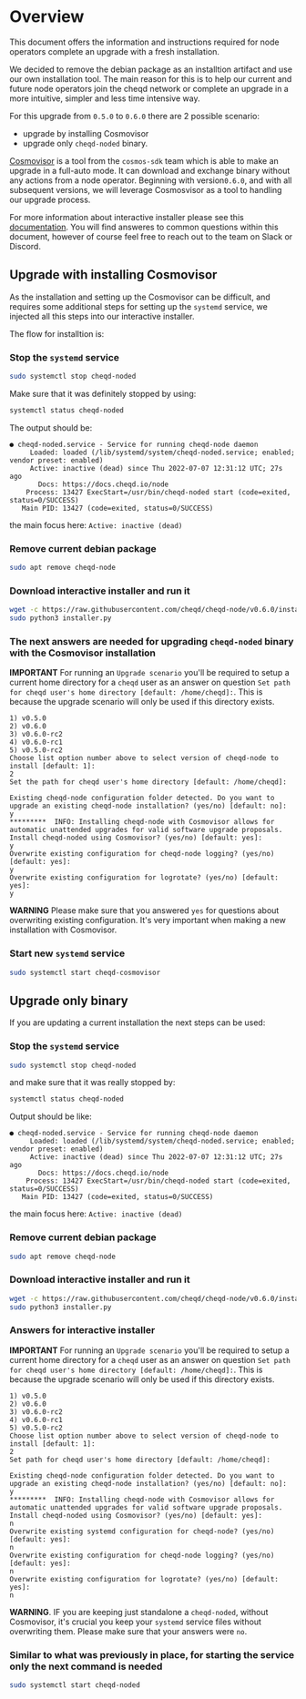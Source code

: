 # Overview

This document offers the information and instructions required for node operators complete an upgrade with a fresh installation.

We decided to remove the debian package as an installtion artifact and use our own installation tool. The main reason for this is to help our current and future node operators join the cheqd network or complete an upgrade in a more intuitive, simpler and less time intensive way.

For this upgrade from `0.5.0` to `0.6.0` there are 2 possible scenario:

- upgrade by installing Cosmovisor
- upgrade only `cheqd-noded` binary.

[Cosmovisor](https://docs.cosmos.network/main/run-node/cosmovisor.html) is a tool from the `cosmos-sdk` team which is able to make an upgrade in a full-auto mode. It can download and exchange binary without any actions from a node operator. Beginning with version`0.6.0`, and with all subsequent versions, we will leverage Cosmosvisor as a tool to handling our upgrade process.

For more information about interactive installer please see this [documentation](./interactive-installer.md).
You will find answeres to common questions within this document, however of course feel free to reach out to the team on Slack or Discord.

## Upgrade with installing Cosmovisor

As the installation and setting up the Cosmovisor can be difficult, and requires some additional steps for setting up the `systemd` service, we injected all this steps into our interactive installer.

The flow for installtion is:

### Stop the `systemd` service

```bash
sudo systemctl stop cheqd-noded
```

Make sure that it was definitely stopped by using:

```bash
systemctl status cheqd-noded
```

The output should be:

```text
● cheqd-noded.service - Service for running cheqd-node daemon
     Loaded: loaded (/lib/systemd/system/cheqd-noded.service; enabled; vendor preset: enabled)
     Active: inactive (dead) since Thu 2022-07-07 12:31:12 UTC; 27s ago
       Docs: https://docs.cheqd.io/node
    Process: 13427 ExecStart=/usr/bin/cheqd-noded start (code=exited, status=0/SUCCESS)
   Main PID: 13427 (code=exited, status=0/SUCCESS)
```

the main focus here: `Active: inactive (dead)`

### Remove current debian package

```bash
sudo apt remove cheqd-node
```

### Download interactive installer and run it

```bash
wget -c https://raw.githubusercontent.com/cheqd/cheqd-node/v0.6.0/installer/installer.py
sudo python3 installer.py
```

### The next answers are needed for upgrading `cheqd-noded` binary with the Cosmovisor installation

**IMPORTANT** For running an `Upgrade scenario` you'll be required to setup a current home directory for a `cheqd` user as an answer on question `Set path for cheqd user's home directory [default: /home/cheqd]:`. This is because the upgrade scenario will only be used if this directory exists.

```text
1) v0.5.0
2) v0.6.0
3) v0.6.0-rc2
4) v0.6.0-rc1
5) v0.5.0-rc2
Choose list option number above to select version of cheqd-node to install [default: 1]:
2
Set the path for cheqd user's home directory [default: /home/cheqd]:

Existing cheqd-node configuration folder detected. Do you want to upgrade an existing cheqd-node installation? (yes/no) [default: no]:
y
*********  INFO: Installing cheqd-node with Cosmovisor allows for automatic unattended upgrades for valid software upgrade proposals.
Install cheqd-noded using Cosmovisor? (yes/no) [default: yes]:
y
Overwrite existing configuration for cheqd-node logging? (yes/no) [default: yes]:
y
Overwrite existing configuration for logrotate? (yes/no) [default: yes]:
y
```

**WARNING** Please make sure that you answered `yes` for questions about overwriting existing configuration. It's very important when making a new installation with Cosmovisor.

### Start new `systemd` service

```bash
sudo systemctl start cheqd-cosmovisor
```

## Upgrade only binary

If you are updating a current installation the next steps can be used:

### Stop the `systemd` service

```bash
sudo systemctl stop cheqd-noded
```

and make sure that it was really stopped by:

```bash
systemctl status cheqd-noded
```

Output should be like:

```text
● cheqd-noded.service - Service for running cheqd-node daemon
     Loaded: loaded (/lib/systemd/system/cheqd-noded.service; enabled; vendor preset: enabled)
     Active: inactive (dead) since Thu 2022-07-07 12:31:12 UTC; 27s ago
       Docs: https://docs.cheqd.io/node
    Process: 13427 ExecStart=/usr/bin/cheqd-noded start (code=exited, status=0/SUCCESS)
   Main PID: 13427 (code=exited, status=0/SUCCESS)
```

the main focus here: `Active: inactive (dead)`

### Remove current debian package

```bash
sudo apt remove cheqd-node
```

### Download interactive installer and run it

```bash
wget -c https://raw.githubusercontent.com/cheqd/cheqd-node/v0.6.0/installer/installer.py
sudo python3 installer.py
```

### Answers for interactive installer

**IMPORTANT** For running an `Upgrade scenario` you'll be required to setup a current home directory for a `cheqd` user as an answer on question `Set path for cheqd user's home directory [default: /home/cheqd]:`. This is because the upgrade scenario will only be used if this directory exists.

```text
1) v0.5.0
2) v0.6.0
3) v0.6.0-rc2
4) v0.6.0-rc1
5) v0.5.0-rc2
Choose list option number above to select version of cheqd-node to install [default: 1]:
2
Set path for cheqd user's home directory [default: /home/cheqd]:

Existing cheqd-node configuration folder detected. Do you want to upgrade an existing cheqd-node installation? (yes/no) [default: no]:
y
*********  INFO: Installing cheqd-node with Cosmovisor allows for automatic unattended upgrades for valid software upgrade proposals.
Install cheqd-noded using Cosmovisor? (yes/no) [default: yes]:
n
Overwrite existing systemd configuration for cheqd-node? (yes/no) [default: yes]:
n
Overwrite existing configuration for cheqd-node logging? (yes/no) [default: yes]:
n
Overwrite existing configuration for logrotate? (yes/no) [default: yes]:
n
```

**WARNING**. IF you are keeping just standalone a `cheqd-noded`, without Cosmovisor, it's crucial you keep your `systemd` service files without overwriting them. Please make sure that your answers were `no`.

### Similar to what was previously in place, for starting the service only the next command is needed

```bash
sudo systemctl start cheqd-noded
```
